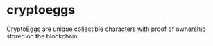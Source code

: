 # cryptoeggs
CryptoEggs are unique collectible characters with proof of ownership stored on the blockchain.
